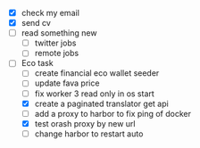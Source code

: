 - [x] check my email
- [x] send cv
- [ ] read something new
	- [ ] twitter jobs
	- [ ] remote jobs
- [ ] Eco task 
	- [ ] create financial eco wallet seeder
	- [ ] update fava price
	- [ ] fix worker 3 read only in os start
	- [x] create a paginated translator get api
	- [ ] add a proxy to harbor to fix ping of docker
	- [x] test orash proxy by new url
	- [ ] change harbor to restart auto